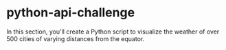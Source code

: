 # python-api-challenge
In this section, you'll create a Python script to visualize the weather of over 500 cities of varying distances from the equator. 
